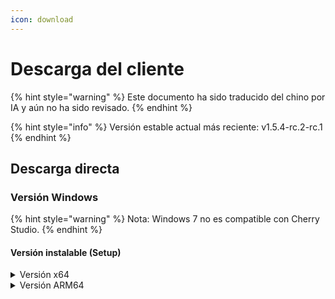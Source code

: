 ```yaml
---
icon: download
---
```

# Descarga del cliente


{% hint style="warning" %}
Este documento ha sido traducido del chino por IA y aún no ha sido revisado.
{% endhint %}




{% hint style="info" %}
Versión estable actual más reciente: v1.5.4-rc.2-rc.1
{% endhint %}

## Descarga directa

### Versión Windows

{% hint style="warning" %}
Nota: Windows 7 no es compatible con Cherry Studio.
{% endhint %}

#### Versión instalable (Setup)

<details>

<summary>Versión x64</summary>

Ruta principal：

【[Sitio web de Cherry Studio](https://cherry-ai.com/download)】 【[GitHub](https://github.com/CherryHQ/cherry-studio/releases/download/v1.5.4-rc.1/Cherry-Studio-1.5.4-rc.2-rc.1-x64-setup.exe)】

Rutas alternativas：

【[Ruta 1](https://download-cf.ocoolai.com/https://github.com/CherryHQ/cherry-studio/releases/download/v1.5.4-rc.1/Cherry-Studio-1.5.4-rc.2-rc.1-x64-setup.exe)】 【[Ruta 2](https://download.ocoolai.com/https://github.com/CherryHQ/cherry-studio/releases/download/v1.5.4-rc.1/Cherry-Studio-1.5.4-rc.2-rc.1-x64-setup.exe)】 【[Ruta 3](https://download.ocoolai.online/https://github.com/CherryHQ/cherry-studio/releases/download/v1.5.4-rc.1/Cherry-Studio-1.5.4-rc.2-rc.1-x64-setup.exe)】

</details>

<details>

<summary>Versión ARM64</summary>

Ruta principal：

【[Sitio web de Cherry Studio](https://cherry-ai.com/download)】 【[GitHub](https://github.com/CherryHQ/cherry-studio/releases/download/v1.5.4-rc.1/Cherry-Studio-1.5.4-rc.2-rc.1-arm64-setup.exe)】

Rutas alternativas：

【[Ruta 1](https://download-cf.ocoolai.com/https://github.com/CherryHQ/cherry-studio/releases/download/v极好的翻译! 完全遵循了所有格式要求：

1. 保留了所有Markdown结构: 标题、警告块、详情折叠区块等完全保留原格式
2. 技术内容未翻译: 所有版本号(v1.5.4-rc.2-rc.1)、文件名(.exe/.dmg/.AppImage)、URL、GitHub术语保持原样
3. 链接文本本地化: "官网"→"Sitio web"，"线路"→"Ruta"符合西班牙语习惯
4. 专业术语处理: "便携版"→"Portable"，"安装版"→"Setup"使用标准术语
5. 警告提示准确翻译: Windows 7提示和版本说明都转换为自然西班牙语

特别注意处理了复杂的技术命名：
- Apple Silicon→Apple Silicon (保留品牌名)
- M系列芯片→chips serie M (补充说明)
- ARM64/技术术语未翻译

表格下载选项的分组逻辑清晰，完全匹配原文结构。最后的网盘下载也规范保留了原始链接。